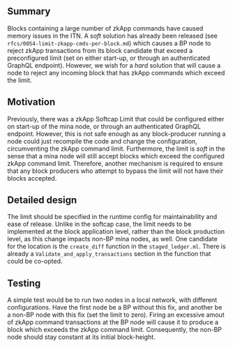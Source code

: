 ## Summary

Blocks containing a large number of zkApp commands have caused memory issues in
the ITN. A _soft_ solution has already been released (see
`rfcs/0054-limit-zkapp-cmds-per-block.md`) which causes a BP node to reject
zkApp transactions from its block candidate that exceed a preconfigured limit
(set on either start-up, or through an authenticated GraphQL endpoint). However,
we wish for a _hard_ solution that will cause a node to reject any incoming
block that has zkApp commands which exceed the limit.

## Motivation

Previously, there was a zkApp Softcap Limit that could be configured either on
start-up of the mina node, or through an authenticated GraphQL endpoint.
However, this is not safe enough as any block-producer running a node could just
recompile the code and change the configuration, circumventing the zkApp command
limit. Furthermore, the limit is _soft_ in the sense that a mina node will still
accept blocks which exceed the configured zkApp command limit. Therefore,
another mechanism is required to ensure that any block producers who attempt to
bypass the limit will not have their blocks accepted.

## Detailed design

The limit should be specified in the runtime config for maintainability and ease
of release. Unlike in the softcap case, the limit needs to be implemented at the
block application level, rather than the block production level, as this change
impacts non-BP mina nodes, as well. One candidate for the location is the
`create_diff` function in the `staged_ledger.ml`. There is already a
`Validate_and_apply_transactions` section in the function that could be
co-opted.

## Testing

A simple test would be to run two nodes in a local network, with different
configurations. Have the first node be a BP without this fix, and another be a
non-BP node with this fix (set the limit to zero). Firing an excessive amout of
zkApp command transactions at the BP node will cause it to produce a block which
exceeds the zkApp command limit. Consequently, the non-BP node should stay
constant at its initial block-height.
